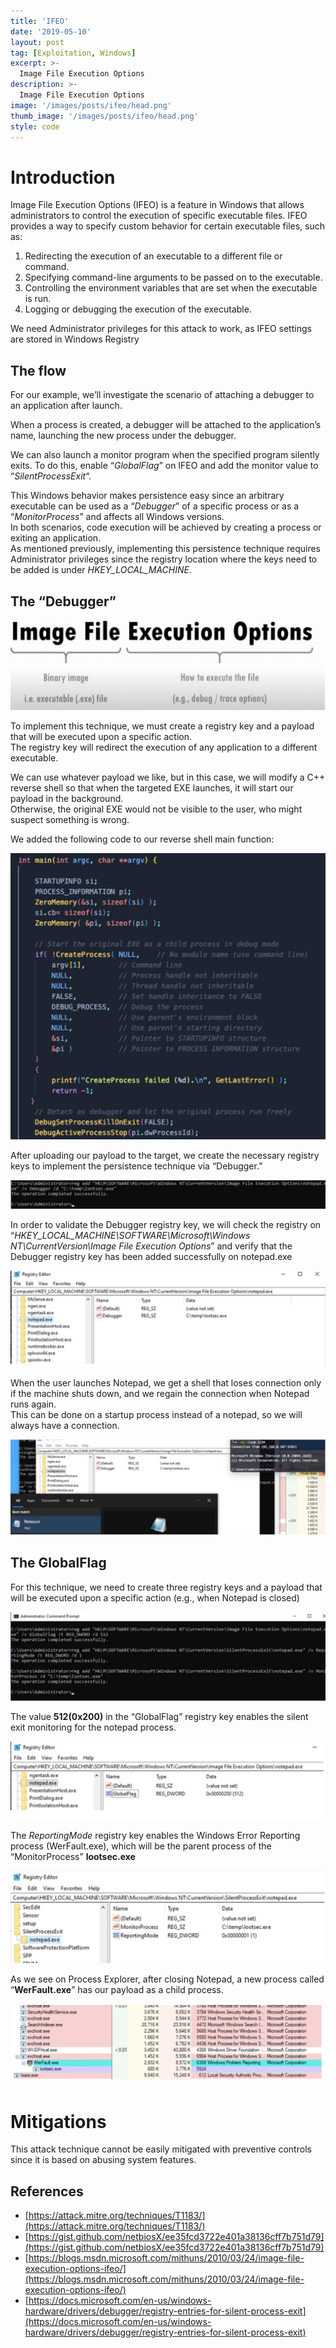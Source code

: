 ```yaml
---
title: 'IFEO'
date: '2019-05-10'
layout: post
tag: [Exploitation, Windows]
excerpt: >-
  Image File Execution Options
description: >-
  Image File Execution Options
image: '/images/posts/ifeo/head.png'
thumb_image: '/images/posts/ifeo/head.png'
style: code
---
```


# Introduction

Image File Execution Options (IFEO) is a feature in Windows that allows administrators to control the execution of specific executable files. IFEO provides a way to specify custom behavior for certain executable files, such as:

1. Redirecting the execution of an executable to a different file or command.
2. Specifying command-line arguments to be passed on to the executable.
3. Controlling the environment variables that are set when the executable is run.
4. Logging or debugging the execution of the executable.

We need Administrator privileges for this attack to work, as IFEO settings are stored in Windows Registry

## The flow

For our example, we’ll investigate the scenario of attaching a debugger to an application after launch.

When a process is created, a debugger will be attached to the application’s name, launching the new process under the debugger.

We can also launch a monitor program when the specified program silently exits. To do this, enable “_GlobalFlag_” on IFEO and add the monitor value to “_SilentProcessExit_“.

This Windows behavior makes persistence easy since an arbitrary executable can be used as a “_Debugger_” of a specific process or as a “_MonitorProcess_” and affects all Windows versions.  
In both scenarios, code execution will be achieved by creating a process or exiting an application.  
As mentioned previously, implementing this persistence technique requires Administrator privileges since the registry location where the keys need to be added is under _HKEY_LOCAL_MACHINE_.

## The “Debugger”

![](/images/posts/ifeo/1.jpg)

To implement this technique, we must create a registry key and a payload that will be executed upon a specific action.  
The registry key will redirect the execution of any application to a different executable.

We can use whatever payload we like, but in this case, we will modify a C++ reverse shell so that when the targeted EXE launches, it will start our payload in the background.  
Otherwise, the original EXE would not be visible to the user, who might suspect something is wrong.

We added the following code to our reverse shell main function:

![](/images/posts/ifeo/2.jpg)

After uploading our payload to the target, we create the necessary registry keys to implement the persistence technique via “Debugger.”

![](/images/posts/ifeo/3.jpg)

In order to validate the Debugger registry key, we will check the registry on “_HKEY_LOCAL_MACHINE\SOFTWARE\Microsoft\Windows NT\CurrentVersion\Image File Execution Options_” and verify that the Debugger registry key has been added successfully on notepad.exe

![](/images/posts/ifeo/4.jpg)

When the user launches Notepad, we get a shell that loses connection only if the machine shuts down, and we regain the connection when Notepad runs again.  
This can be done on a startup process instead of a notepad, so we will always have a connection.

![](/images/posts/ifeo/5.jpg)

## The GlobalFlag

For this technique, we need to create three registry keys and a payload that will be executed upon a specific action (e.g., when Notepad is closed)

![](/images/posts/ifeo/6.jpg)

The value **512(0x200)** in the “GlobalFlag” registry key enables the silent exit monitoring for the notepad process.

![](/images/posts/ifeo/7.jpg)

The _ReportingMode_ registry key enables the Windows Error Reporting process (WerFault.exe), which will be the parent process of the “MonitorProcess” **lootsec.exe**

![](/images/posts/ifeo/8.jpg)

As we see on Process Explorer, after closing Notepad, a new process called “**WerFault.exe**” has our payload as a child process.

![](/images/posts/ifeo/9.jpg)

# Mitigations

This attack technique cannot be easily mitigated with preventive controls since it is based on abusing system features.

## References

- [https://attack.mitre.org/techniques/T1183/](https://attack.mitre.org/techniques/T1183/)
- [https://gist.github.com/netbiosX/ee35fcd3722e401a38136cff7b751d79](https://gist.github.com/netbiosX/ee35fcd3722e401a38136cff7b751d79)
- [https://blogs.msdn.microsoft.com/mithuns/2010/03/24/image-file-execution-options-ifeo/](https://blogs.msdn.microsoft.com/mithuns/2010/03/24/image-file-execution-options-ifeo/)
- [https://docs.microsoft.com/en-us/windows-hardware/drivers/debugger/registry-entries-for-silent-process-exit](https://docs.microsoft.com/en-us/windows-hardware/drivers/debugger/registry-entries-for-silent-process-exit)




